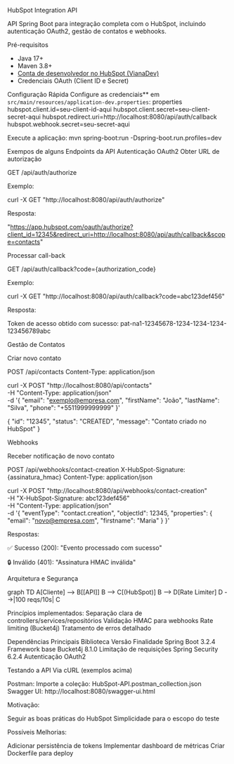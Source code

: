  HubSpot Integration API

API Spring Boot para integração completa com o HubSpot, incluindo autenticação OAuth2, gestão de contatos e webhooks.

  Pré-requisitos

- Java 17+
- Maven 3.8+
- [Conta de desenvolvedor no HubSpot (VianaDev)](https://developers.hubspot.com/)
- Credenciais OAuth (Client ID e Secret)

Configuração Rápida
Configure as credenciais** em `src/main/resources/application-dev.properties`:
properties
hubspot.client.id=seu-client-id-aqui
hubspot.client.secret=seu-client-secret-aqui
hubspot.redirect.uri=http://localhost:8080/api/auth/callback
hubspot.webhook.secret=seu-secret-aqui

Execute a aplicação:
mvn spring-boot:run -Dspring-boot.run.profiles=dev

Exempos de alguns Endpoints da API
Autenticação OAuth2
Obter URL de autorização

GET /api/auth/authorize

Exemplo:

curl -X GET "http://localhost:8080/api/auth/authorize"

Resposta:

"https://app.hubspot.com/oauth/authorize?client_id=12345&redirect_uri=http://localhost:8080/api/auth/callback&scope=contacts"

Processar call-back


GET /api/auth/callback?code={authorization_code}

Exemplo:

curl -X GET "http://localhost:8080/api/auth/callback?code=abc123def456"

Resposta:

Token de acesso obtido com sucesso: pat-na1-12345678-1234-1234-1234-123456789abc

Gestão de Contatos

Criar novo contato

POST /api/contacts
Content-Type: application/json


curl -X POST "http://localhost:8080/api/contacts" \
  -H "Content-Type: application/json" \
  -d '{
    "email": "exemplo@empresa.com",
    "firstName": "João",
    "lastName": "Silva",
    "phone": "+5511999999999"
  }'

{
  "id": "12345",
  "status": "CREATED",
  "message": "Contato criado no HubSpot"
}

 Webhooks

Receber notificação de novo contato

POST /api/webhooks/contact-creation
X-HubSpot-Signature: {assinatura_hmac}
Content-Type: application/json

curl -X POST "http://localhost:8080/api/webhooks/contact-creation" \
  -H "X-HubSpot-Signature: abc123def456" \
  -H "Content-Type: application/json" \
  -d '{
    "eventType": "contact.creation",
    "objectId": 12345,
    "properties": {
      "email": "novo@empresa.com",
      "firstname": "Maria"
    }
  }'


Respostas:

✅ Sucesso (200): "Evento processado com sucesso"

🔒 Inválido (401): "Assinatura HMAC inválida"

 Arquitetura e Segurança

graph TD
    A[Cliente] --> B[[API]]
    B --> C[(HubSpot)]
    B --> D[Rate Limiter]
    D -->|100 reqs/10s| C

Princípios implementados:
Separação clara de controllers/services/repositórios
Validação HMAC para webhooks
Rate limiting (Bucket4j)
Tratamento de erros detalhado

Dependências Principais
Biblioteca	Versão	Finalidade
Spring Boot	3.2.4	Framework base
Bucket4j	8.1.0	Limitação de requisições
Spring Security	6.2.4	Autenticação OAuth2

Testando a API
Via cURL (exemplos acima)

Postman:
Importe a coleção: HubSpot-API.postman_collection.json
Swagger UI:
http://localhost:8080/swagger-ui.html

Motivação:

Seguir as boas práticas do HubSpot
Simplicidade para o escopo do teste

Possíveis Melhorias:

Adicionar persistência de tokens
Implementar dashboard de métricas
Criar Dockerfile para deploy
